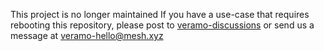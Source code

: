 This project is no longer maintained
If you have a use-case that requires rebooting this repository, 
please post to [veramo-discussions](https://github.com/uport-project/veramo/discussions/)
or send us a message at veramo-hello@mesh.xyz

